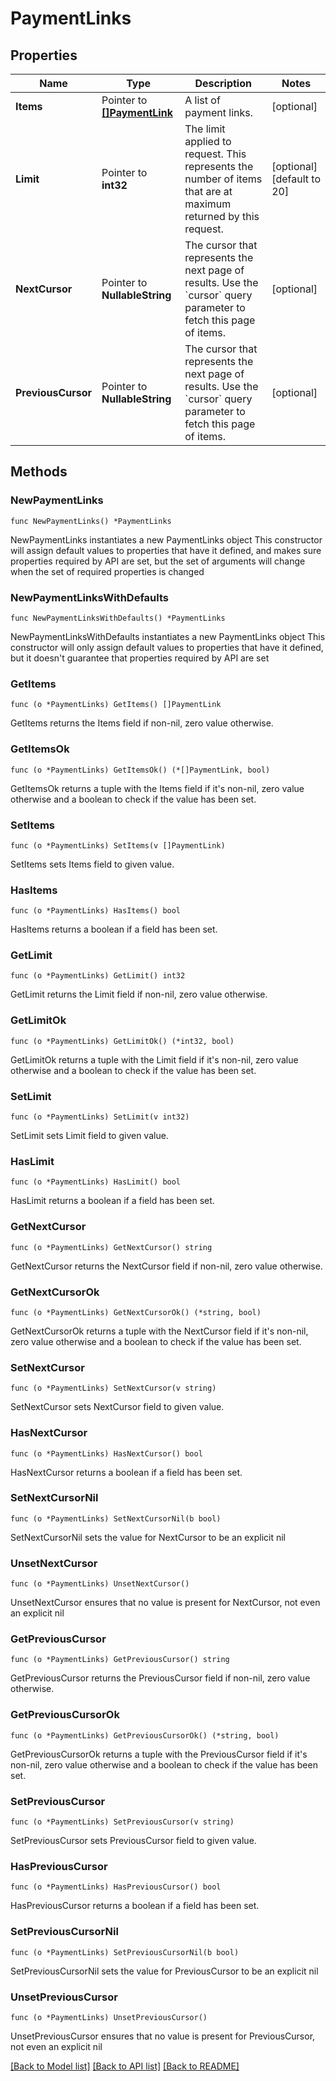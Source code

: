# PaymentLinks

## Properties

Name | Type | Description | Notes
------------ | ------------- | ------------- | -------------
**Items** | Pointer to [**[]PaymentLink**](PaymentLink.md) | A list of payment links. | [optional] 
**Limit** | Pointer to **int32** | The limit applied to request. This represents the number of items that are at maximum returned by this request. | [optional] [default to 20]
**NextCursor** | Pointer to **NullableString** | The cursor that represents the next page of results. Use the &#x60;cursor&#x60; query parameter to fetch this page of items. | [optional] 
**PreviousCursor** | Pointer to **NullableString** | The cursor that represents the next page of results. Use the &#x60;cursor&#x60; query parameter to fetch this page of items. | [optional] 

## Methods

### NewPaymentLinks

`func NewPaymentLinks() *PaymentLinks`

NewPaymentLinks instantiates a new PaymentLinks object
This constructor will assign default values to properties that have it defined,
and makes sure properties required by API are set, but the set of arguments
will change when the set of required properties is changed

### NewPaymentLinksWithDefaults

`func NewPaymentLinksWithDefaults() *PaymentLinks`

NewPaymentLinksWithDefaults instantiates a new PaymentLinks object
This constructor will only assign default values to properties that have it defined,
but it doesn't guarantee that properties required by API are set

### GetItems

`func (o *PaymentLinks) GetItems() []PaymentLink`

GetItems returns the Items field if non-nil, zero value otherwise.

### GetItemsOk

`func (o *PaymentLinks) GetItemsOk() (*[]PaymentLink, bool)`

GetItemsOk returns a tuple with the Items field if it's non-nil, zero value otherwise
and a boolean to check if the value has been set.

### SetItems

`func (o *PaymentLinks) SetItems(v []PaymentLink)`

SetItems sets Items field to given value.

### HasItems

`func (o *PaymentLinks) HasItems() bool`

HasItems returns a boolean if a field has been set.

### GetLimit

`func (o *PaymentLinks) GetLimit() int32`

GetLimit returns the Limit field if non-nil, zero value otherwise.

### GetLimitOk

`func (o *PaymentLinks) GetLimitOk() (*int32, bool)`

GetLimitOk returns a tuple with the Limit field if it's non-nil, zero value otherwise
and a boolean to check if the value has been set.

### SetLimit

`func (o *PaymentLinks) SetLimit(v int32)`

SetLimit sets Limit field to given value.

### HasLimit

`func (o *PaymentLinks) HasLimit() bool`

HasLimit returns a boolean if a field has been set.

### GetNextCursor

`func (o *PaymentLinks) GetNextCursor() string`

GetNextCursor returns the NextCursor field if non-nil, zero value otherwise.

### GetNextCursorOk

`func (o *PaymentLinks) GetNextCursorOk() (*string, bool)`

GetNextCursorOk returns a tuple with the NextCursor field if it's non-nil, zero value otherwise
and a boolean to check if the value has been set.

### SetNextCursor

`func (o *PaymentLinks) SetNextCursor(v string)`

SetNextCursor sets NextCursor field to given value.

### HasNextCursor

`func (o *PaymentLinks) HasNextCursor() bool`

HasNextCursor returns a boolean if a field has been set.

### SetNextCursorNil

`func (o *PaymentLinks) SetNextCursorNil(b bool)`

 SetNextCursorNil sets the value for NextCursor to be an explicit nil

### UnsetNextCursor
`func (o *PaymentLinks) UnsetNextCursor()`

UnsetNextCursor ensures that no value is present for NextCursor, not even an explicit nil
### GetPreviousCursor

`func (o *PaymentLinks) GetPreviousCursor() string`

GetPreviousCursor returns the PreviousCursor field if non-nil, zero value otherwise.

### GetPreviousCursorOk

`func (o *PaymentLinks) GetPreviousCursorOk() (*string, bool)`

GetPreviousCursorOk returns a tuple with the PreviousCursor field if it's non-nil, zero value otherwise
and a boolean to check if the value has been set.

### SetPreviousCursor

`func (o *PaymentLinks) SetPreviousCursor(v string)`

SetPreviousCursor sets PreviousCursor field to given value.

### HasPreviousCursor

`func (o *PaymentLinks) HasPreviousCursor() bool`

HasPreviousCursor returns a boolean if a field has been set.

### SetPreviousCursorNil

`func (o *PaymentLinks) SetPreviousCursorNil(b bool)`

 SetPreviousCursorNil sets the value for PreviousCursor to be an explicit nil

### UnsetPreviousCursor
`func (o *PaymentLinks) UnsetPreviousCursor()`

UnsetPreviousCursor ensures that no value is present for PreviousCursor, not even an explicit nil

[[Back to Model list]](../README.md#documentation-for-models) [[Back to API list]](../README.md#documentation-for-api-endpoints) [[Back to README]](../README.md)


